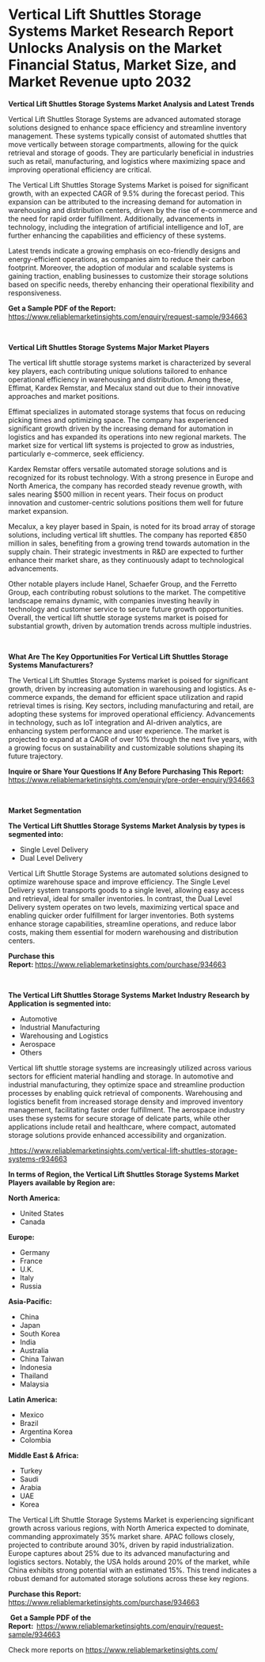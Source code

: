 <p><h1>Vertical Lift Shuttles Storage Systems Market Research Report Unlocks Analysis on the Market Financial Status, Market Size, and Market Revenue upto 2032</h1></p><p><strong>Vertical Lift Shuttles Storage Systems Market Analysis and Latest Trends</strong></p>
<p><p>Vertical Lift Shuttles Storage Systems are advanced automated storage solutions designed to enhance space efficiency and streamline inventory management. These systems typically consist of automated shuttles that move vertically between storage compartments, allowing for the quick retrieval and storage of goods. They are particularly beneficial in industries such as retail, manufacturing, and logistics where maximizing space and improving operational efficiency are critical.</p><p>The Vertical Lift Shuttles Storage Systems Market is poised for significant growth, with an expected CAGR of 9.5% during the forecast period. This expansion can be attributed to the increasing demand for automation in warehousing and distribution centers, driven by the rise of e-commerce and the need for rapid order fulfillment. Additionally, advancements in technology, including the integration of artificial intelligence and IoT, are further enhancing the capabilities and efficiency of these systems.</p><p>Latest trends indicate a growing emphasis on eco-friendly designs and energy-efficient operations, as companies aim to reduce their carbon footprint. Moreover, the adoption of modular and scalable systems is gaining traction, enabling businesses to customize their storage solutions based on specific needs, thereby enhancing their operational flexibility and responsiveness.</p></p>
<p><strong>Get a Sample PDF of the Report:&nbsp;</strong> <a href="https://www.reliablemarketinsights.com/enquiry/request-sample/934663?utm_campaign=3320&utm_medium=2&utm_source=Github&utm_content=ia&utm_term=07032025&utm_id=vertical-lift-shuttles-storage-systems">https://www.reliablemarketinsights.com/enquiry/request-sample/934663</a></p>
<p>&nbsp;</p>
<p><strong>Vertical Lift Shuttles Storage Systems Major Market Players</strong></p>
<p><p>The vertical lift shuttle storage systems market is characterized by several key players, each contributing unique solutions tailored to enhance operational efficiency in warehousing and distribution. Among these, Effimat, Kardex Remstar, and Mecalux stand out due to their innovative approaches and market positions.</p><p>Effimat specializes in automated storage systems that focus on reducing picking times and optimizing space. The company has experienced significant growth driven by the increasing demand for automation in logistics and has expanded its operations into new regional markets. The market size for vertical lift systems is projected to grow as industries, particularly e-commerce, seek efficiency.</p><p>Kardex Remstar offers versatile automated storage solutions and is recognized for its robust technology. With a strong presence in Europe and North America, the company has recorded steady revenue growth, with sales nearing $500 million in recent years. Their focus on product innovation and customer-centric solutions positions them well for future market expansion.</p><p>Mecalux, a key player based in Spain, is noted for its broad array of storage solutions, including vertical lift shuttles. The company has reported €850 million in sales, benefiting from a growing trend towards automation in the supply chain. Their strategic investments in R&D are expected to further enhance their market share, as they continuously adapt to technological advancements.</p><p>Other notable players include Hanel, Schaefer Group, and the Ferretto Group, each contributing robust solutions to the market. The competitive landscape remains dynamic, with companies investing heavily in technology and customer service to secure future growth opportunities. Overall, the vertical lift shuttle storage systems market is poised for substantial growth, driven by automation trends across multiple industries.</p></p>
<p>&nbsp;</p>
<p><strong>What Are The Key Opportunities For Vertical Lift Shuttles Storage Systems Manufacturers?</strong></p>
<p><p>The Vertical Lift Shuttles Storage Systems market is poised for significant growth, driven by increasing automation in warehousing and logistics. As e-commerce expands, the demand for efficient space utilization and rapid retrieval times is rising. Key sectors, including manufacturing and retail, are adopting these systems for improved operational efficiency. Advancements in technology, such as IoT integration and AI-driven analytics, are enhancing system performance and user experience. The market is projected to expand at a CAGR of over 10% through the next five years, with a growing focus on sustainability and customizable solutions shaping its future trajectory.</p></p>
<p><strong>Inquire or Share Your Questions If Any Before Purchasing This Report:</strong> <a href="https://www.reliablemarketinsights.com/enquiry/pre-order-enquiry/934663?utm_campaign=3320&utm_medium=2&utm_source=Github&utm_content=ia&utm_term=07032025&utm_id=vertical-lift-shuttles-storage-systems">https://www.reliablemarketinsights.com/enquiry/pre-order-enquiry/934663</a></p>
<p>&nbsp;</p>
<p><strong>Market Segmentation</strong></p>
<p><strong>The Vertical Lift Shuttles Storage Systems Market Analysis by types is segmented into:</strong></p>
<p><ul><li>Single Level Delivery</li><li>Dual Level Delivery</li></ul></p>
<p><p>Vertical Lift Shuttle Storage Systems are automated solutions designed to optimize warehouse space and improve efficiency. The Single Level Delivery system transports goods to a single level, allowing easy access and retrieval, ideal for smaller inventories. In contrast, the Dual Level Delivery system operates on two levels, maximizing vertical space and enabling quicker order fulfillment for larger inventories. Both systems enhance storage capabilities, streamline operations, and reduce labor costs, making them essential for modern warehousing and distribution centers.</p></p>
<p><strong>Purchase this Report:&nbsp;</strong><a href="https://www.reliablemarketinsights.com/purchase/934663?utm_campaign=3320&utm_medium=2&utm_source=Github&utm_content=ia&utm_term=07032025&utm_id=vertical-lift-shuttles-storage-systems">https://www.reliablemarketinsights.com/purchase/934663</a></p>
<p>&nbsp;</p>
<p><strong>The Vertical Lift Shuttles Storage Systems Market Industry Research by Application is segmented into:</strong></p>
<p><ul><li>Automotive</li><li>Industrial Manufacturing</li><li>Warehousing and Logistics</li><li>Aerospace</li><li>Others</li></ul></p>
<p><p>Vertical lift shuttle storage systems are increasingly utilized across various sectors for efficient material handling and storage. In automotive and industrial manufacturing, they optimize space and streamline production processes by enabling quick retrieval of components. Warehousing and logistics benefit from increased storage density and improved inventory management, facilitating faster order fulfillment. The aerospace industry uses these systems for secure storage of delicate parts, while other applications include retail and healthcare, where compact, automated storage solutions provide enhanced accessibility and organization.</p></p>
<p><a href="https://www.reliablemarketinsights.com/vertical-lift-shuttles-storage-systems-r934663?utm_campaign=3320&utm_medium=2&utm_source=Github&utm_content=ia&utm_term=07032025&utm_id=vertical-lift-shuttles-storage-systems">&nbsp;https://www.reliablemarketinsights.com/vertical-lift-shuttles-storage-systems-r934663</a></p>
<p><strong>In terms of Region, the Vertical Lift Shuttles Storage Systems Market Players available by Region are:</strong></p>
<p>
    <p> <strong> North America: </strong>
        <ul>
            <li>United States</li>
            <li>Canada</li>
        </ul>
        </p> 
    <p> <strong> Europe: </strong>
        <ul>
            <li>Germany</li>
            <li>France</li>
            <li>U.K.</li>
            <li>Italy</li>
            <li>Russia</li>
        </ul>
        </p> 
    <p> <strong> Asia-Pacific: </strong>
        <ul>
            <li>China</li>
            <li>Japan</li>
            <li>South Korea</li>
            <li>India</li>
            <li>Australia</li>
            <li>China Taiwan</li>
            <li>Indonesia</li>
            <li>Thailand</li>
            <li>Malaysia</li>
        </ul>
        </p> 
    <p> <strong> Latin America: </strong>
        <ul>
            <li>Mexico</li>
            <li>Brazil</li>
            <li>Argentina Korea</li>
            <li>Colombia</li>
        </ul>
        </p> 
    <p> <strong> Middle East & Africa: </strong>
        <ul>
            <li>Turkey</li>
            <li>Saudi</li>
            <li>Arabia</li>
            <li>UAE</li>
            <li>Korea</li>
        </ul>
    </p>
    </p>
<p><p>The Vertical Lift Shuttle Storage Systems Market is experiencing significant growth across various regions, with North America expected to dominate, commanding approximately 35% market share. APAC follows closely, projected to contribute around 30%, driven by rapid industrialization. Europe captures about 25% due to its advanced manufacturing and logistics sectors. Notably, the USA holds around 20% of the market, while China exhibits strong potential with an estimated 15%. This trend indicates a robust demand for automated storage solutions across these key regions.</p></p>
<p><strong>Purchase this Report: </strong><a href="https://www.reliablemarketinsights.com/purchase/934663?utm_campaign=3320&utm_medium=2&utm_source=Github&utm_content=ia&utm_term=07032025&utm_id=vertical-lift-shuttles-storage-systems">https://www.reliablemarketinsights.com/purchase/934663</a></p>
<p>&nbsp;<strong>Get a Sample PDF of the Report:&nbsp;&nbsp;</strong><a href="https://www.reliablemarketinsights.com/enquiry/request-sample/934663?utm_campaign=3320&utm_medium=2&utm_source=Github&utm_content=ia&utm_term=07032025&utm_id=vertical-lift-shuttles-storage-systems">https://www.reliablemarketinsights.com/enquiry/request-sample/934663</a></p>
<p><strong></strong></p>
<p>Check more reports on <a href="https://www.reliablemarketinsights.com/?utm_campaign=3320&utm_medium=2&utm_source=Github&utm_content=ia&utm_term=07032025&utm_id=vertical-lift-shuttles-storage-systems">https://www.reliablemarketinsights.com/</a></p>